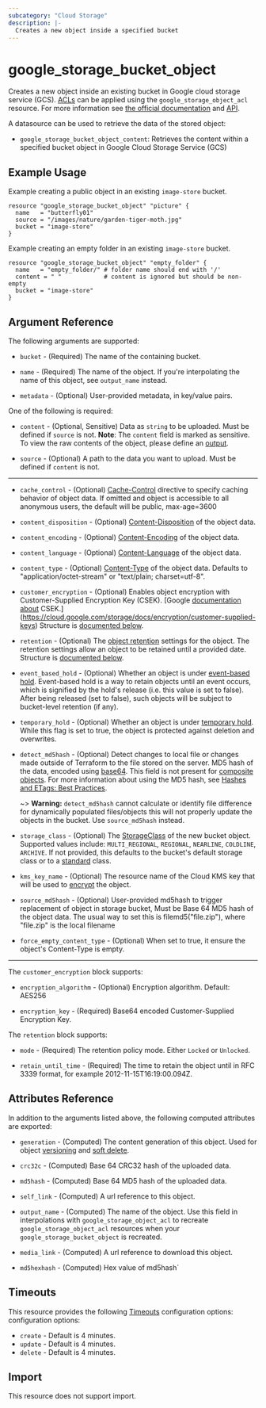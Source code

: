 ```yaml
---
subcategory: "Cloud Storage"
description: |-
  Creates a new object inside a specified bucket
---
```


# google_storage_bucket_object

Creates a new object inside an existing bucket in Google cloud storage service (GCS).
[ACLs](https://cloud.google.com/storage/docs/access-control/lists) can be applied using the `google_storage_object_acl` resource.
 For more information see
[the official documentation](https://cloud.google.com/storage/docs/key-terms#objects)
and
[API](https://cloud.google.com/storage/docs/json_api/v1/objects).

A datasource can be used to retrieve the data of the stored object:

* `google_storage_bucket_object_content`: Retrieves the content within a specified bucket object in Google Cloud Storage Service (GCS)


## Example Usage

Example creating a public object in an existing `image-store` bucket.

```hcl
resource "google_storage_bucket_object" "picture" {
  name   = "butterfly01"
  source = "/images/nature/garden-tiger-moth.jpg"
  bucket = "image-store"
}
```

Example creating an empty folder in an existing `image-store` bucket.

```hcl
resource "google_storage_bucket_object" "empty_folder" {
  name   = "empty_folder/" # folder name should end with '/'
  content = " "            # content is ignored but should be non-empty
  bucket = "image-store"
}
```

## Argument Reference

The following arguments are supported:

* `bucket` - (Required) The name of the containing bucket.

* `name` - (Required) The name of the object. If you're interpolating the name of this object, see `output_name` instead.

* `metadata` - (Optional) User-provided metadata, in key/value pairs.

One of the following is required:

* `content` - (Optional, Sensitive) Data as `string` to be uploaded. Must be defined if `source` is not. **Note**: The `content` field is marked as sensitive. To view the raw contents of the object, please define an [output](/docs/configuration/outputs.html).

* `source` - (Optional) A path to the data you want to upload. Must be defined
    if `content` is not.

- - -

* `cache_control` - (Optional) [Cache-Control](https://tools.ietf.org/html/rfc7234#section-5.2)
    directive to specify caching behavior of object data. If omitted and object is accessible to all anonymous users, the default will be public, max-age=3600

* `content_disposition` - (Optional) [Content-Disposition](https://tools.ietf.org/html/rfc6266) of the object data.

* `content_encoding` - (Optional) [Content-Encoding](https://tools.ietf.org/html/rfc7231#section-3.1.2.2) of the object data.

* `content_language` - (Optional) [Content-Language](https://tools.ietf.org/html/rfc7231#section-3.1.3.2) of the object data.

* `content_type` - (Optional) [Content-Type](https://tools.ietf.org/html/rfc7231#section-3.1.1.5) of the object data. Defaults to "application/octet-stream" or "text/plain; charset=utf-8".

* `customer_encryption` - (Optional) Enables object encryption with Customer-Supplied Encryption Key (CSEK). [Google [documentation about](#nested_customer_encryption) CSEK.](https://cloud.google.com/storage/docs/encryption/customer-supplied-keys)
    Structure is [documented below](#nested_customer_encryption).

* `retention` - (Optional) The [object retention](http://cloud.google.com/storage/docs/object-lock) settings for the object. The retention settings allow an object to be retained until a provided date. Structure is [documented below](#nested_retention).

* `event_based_hold` - (Optional) Whether an object is under [event-based hold](https://cloud.google.com/storage/docs/object-holds#hold-types). Event-based hold is a way to retain objects until an event occurs, which is signified by the hold's release (i.e. this value is set to false). After being released (set to false), such objects will be subject to bucket-level retention (if any).

* `temporary_hold` - (Optional) Whether an object is under [temporary hold](https://cloud.google.com/storage/docs/object-holds#hold-types). While this flag is set to true, the object is protected against deletion and overwrites.

* `detect_md5hash` - (Optional) Detect changes to local file or changes made outside of Terraform to the file stored on the server. MD5 hash of the data, encoded using [base64](https://datatracker.ietf.org/doc/html/rfc4648#section-4). This field is not present for [composite objects](https://cloud.google.com/storage/docs/composite-objects). For more information about using the MD5 hash, see [Hashes and ETags: Best Practices](https://cloud.google.com/storage/docs/hashes-etags#json-api).

  ~> **Warning:** `detect_md5hash` cannot calculate or identify file difference for dynamically populated files/objects this will not properly update the objects in the bucket. Use `source_md5hash` instead.

* `storage_class` - (Optional) The [StorageClass](https://cloud.google.com/storage/docs/storage-classes) of the new bucket object.
    Supported values include: `MULTI_REGIONAL`, `REGIONAL`, `NEARLINE`, `COLDLINE`, `ARCHIVE`. If not provided, this defaults to the bucket's default
    storage class or to a [standard](https://cloud.google.com/storage/docs/storage-classes#standard) class.

* `kms_key_name` - (Optional) The resource name of the Cloud KMS key that will be used to [encrypt](https://cloud.google.com/storage/docs/encryption/using-customer-managed-keys) the object.

* `source_md5hash` - (Optional) User-provided md5hash to trigger replacement of object in storage bucket, Must be Base 64 MD5 hash of the object data. The usual way to set this is filemd5("file.zip"), where "file.zip" is the local filename

* `force_empty_content_type` - (Optional) When set to true, it ensure the object's Content-Type is empty.

---

<a name="nested_customer_encryption"></a>The `customer_encryption` block supports:

* `encryption_algorithm` - (Optional) Encryption algorithm. Default: AES256

* `encryption_key` - (Required) Base64 encoded Customer-Supplied Encryption Key.

<a name="nested_retention"></a>The `retention` block supports:

* `mode` - (Required) The retention policy mode. Either `Locked` or `Unlocked`.

* `retain_until_time` - (Required) The time to retain the object until in RFC 3339 format, for example 2012-11-15T16:19:00.094Z.

<a name>

## Attributes Reference

In addition to the arguments listed above, the following computed attributes are
exported:

* `generation` - (Computed) The content generation of this object. Used for object [versioning](https://cloud.google.com/storage/docs/object-versioning) and [soft delete](https://cloud.google.com/storage/docs/soft-delete).

* `crc32c` - (Computed) Base 64 CRC32 hash of the uploaded data.

* `md5hash` - (Computed) Base 64 MD5 hash of the uploaded data.

* `self_link` - (Computed) A url reference to this object.

* `output_name` - (Computed) The name of the object. Use this field in interpolations with `google_storage_object_acl` to recreate
`google_storage_object_acl` resources when your `google_storage_bucket_object` is recreated.

* `media_link` - (Computed) A url reference to download this object.

* `md5hexhash` - (Computed) Hex value of md5hash`

## Timeouts

This resource provides the following
[Timeouts](https://developer.hashicorp.com/terraform/plugin/sdkv2/resources/retries-and-customizable-timeouts) configuration options: configuration options:

- `create` - Default is 4 minutes.
- `update` - Default is 4 minutes.
- `delete` - Default is 4 minutes.

## Import

This resource does not support import.
